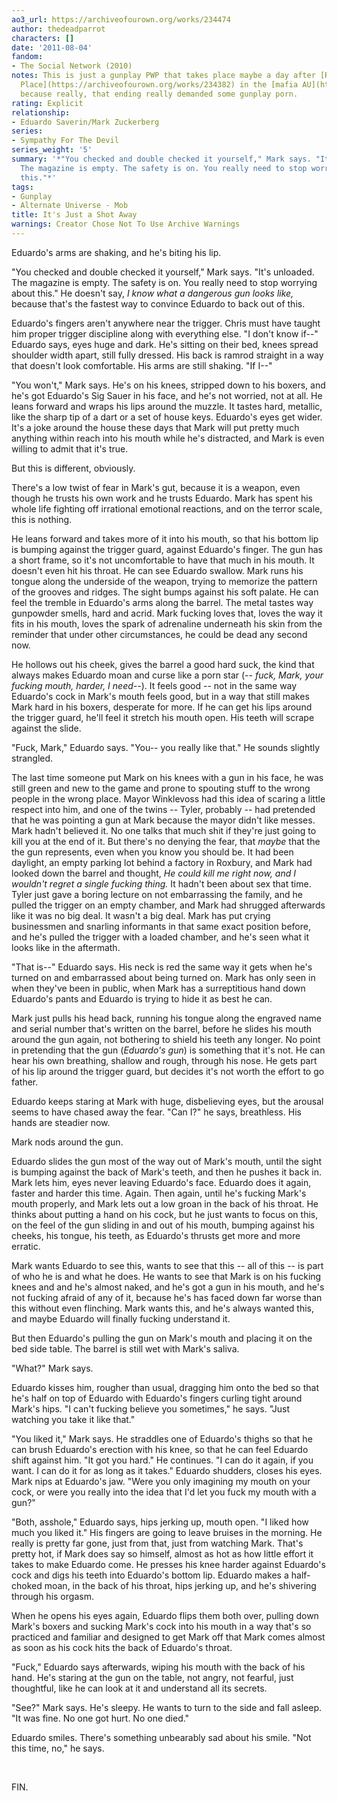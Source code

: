 ```yaml
---
ao3_url: https://archiveofourown.org/works/234474
author: thedeadparrot
characters: []
date: '2011-08-04'
fandom:
- The Social Network (2010)
notes: This is just a gunplay PWP that takes place maybe a day after [Rock and a Hard
  Place](https://archiveofourown.org/works/234382) in the [mafia AU](https://archiveofourown.org/series/9888),
  because really, that ending really demanded some gunplay porn.
rating: Explicit
relationship:
- Eduardo Saverin/Mark Zuckerberg
series:
- Sympathy For The Devil
series_weight: '5'
summary: '*"You checked and double checked it yourself," Mark says. "It''s unloaded.
  The magazine is empty. The safety is on. You really need to stop worrying about
  this."*'
tags:
- Gunplay
- Alternate Universe - Mob
title: It's Just a Shot Away
warnings: Creator Chose Not To Use Archive Warnings
---
```


Eduardo's arms are shaking, and he's biting his lip.

"You checked and double checked it yourself," Mark says. "It's unloaded. The magazine is empty. The safety is on. You really need to stop worrying about this." He doesn't say, *I know what a dangerous gun looks like,* because that's the fastest way to convince Eduardo to back out of this.

Eduardo's fingers aren't anywhere near the trigger. Chris must have taught him proper trigger discipline along with everything else. "I don't know if--" Eduardo says, eyes huge and dark. He's sitting on their bed, knees spread shoulder width apart, still fully dressed. His back is ramrod straight in a way that doesn't look comfortable. His arms are still shaking. "If I--"

"You won't," Mark says. He's on his knees, stripped down to his boxers, and he's got Eduardo's Sig Sauer in his face, and he's not worried, not at all. He leans forward and wraps his lips around the muzzle. It tastes hard, metallic, like the sharp tip of a dart or a set of house keys. Eduardo's eyes get wider. It's a joke around the house these days that Mark will put pretty much anything within reach into his mouth while he's distracted, and Mark is even willing to admit that it's true.

But this is different, obviously.

There's a low twist of fear in Mark's gut, because it is a weapon, even though he trusts his own work and he trusts Eduardo. Mark has spent his whole life fighting off irrational emotional reactions, and on the terror scale, this is nothing.

He leans forward and takes more of it into his mouth, so that his bottom lip is bumping against the trigger guard, against Eduardo's finger. The gun has a short frame, so it's not uncomfortable to have that much in his mouth. It doesn't even hit his throat. He can see Eduardo swallow. Mark runs his tongue along the underside of the weapon, trying to memorize the pattern of the grooves and ridges. The sight bumps against his soft palate. He can feel the tremble in Eduardo's arms along the barrel. The metal tastes way gunpowder smells, hard and acrid. Mark fucking loves that, loves the way it fits in his mouth, loves the spark of adrenaline underneath his skin from the reminder that under other circumstances, he could be dead any second now.

He hollows out his cheek, gives the barrel a good hard suck, the kind that always makes Eduardo moan and curse like a porn star (*-- fuck, Mark, your fucking mouth, harder, I need--*). It feels good -- not in the same way Eduardo's cock in Mark's mouth feels good, but in a way that still makes Mark hard in his boxers, desperate for more. If he can get his lips around the trigger guard, he'll feel it stretch his mouth open. His teeth will scrape against the slide.

"Fuck, Mark," Eduardo says. "You-- you really like that." He sounds slightly strangled.

The last time someone put Mark on his knees with a gun in his face, he was still green and new to the game and prone to spouting stuff to the wrong people in the wrong place. Mayor Winklevoss had this idea of scaring a little respect into him, and one of the twins -- Tyler, probably -- had pretended that he was pointing a gun at Mark because the mayor didn't like messes. Mark hadn't believed it. No one talks that much shit if they're just going to kill you at the end of it. But there's no denying the fear, that *maybe* that the the gun represents, even when you know you should be. It had been daylight, an empty parking lot behind a factory in Roxbury, and Mark had looked down the barrel and thought, *He could kill me right now, and I wouldn't regret a single fucking thing.* It hadn't been about sex that time. Tyler just gave a boring lecture on not embarrassing the family, and he pulled the trigger on an empty chamber, and Mark had shrugged afterwards like it was no big deal. It wasn't a big deal. Mark has put crying businessmen and snarling informants in that same exact position before, and he's pulled the trigger with a loaded chamber, and he's seen what it looks like in the aftermath.

"That is--" Eduardo says. His neck is red the same way it gets when he's turned on and embarrassed about being turned on. Mark has only seen in when they've been in public, when Mark has a surreptitious hand down Eduardo's pants and Eduardo is trying to hide it as best he can.

Mark just pulls his head back, running his tongue along the engraved name and serial number that's written on the barrel, before he slides his mouth around the gun again, not bothering to shield his teeth any longer. No point in pretending that the gun (*Eduardo's gun*) is something that it's not. He can hear his own breathing, shallow and rough, through his nose. He gets part of his lip around the trigger guard, but decides it's not worth the effort to go father.

Eduardo keeps staring at Mark with huge, disbelieving eyes, but the arousal seems to have chased away the fear. "Can I?" he says, breathless. His hands are steadier now.

Mark nods around the gun.

Eduardo slides the gun most of the way out of Mark's mouth, until the sight is bumping against the back of Mark's teeth, and then he pushes it back in. Mark lets him, eyes never leaving Eduardo's face. Eduardo does it again, faster and harder this time. Again. Then again, until he's fucking Mark's mouth properly, and Mark lets out a low groan in the back of his throat. He thinks about putting a hand on his cock, but he just wants to focus on this, on the feel of the gun sliding in and out of his mouth, bumping against his cheeks, his tongue, his teeth, as Eduardo's thrusts get more and more erratic.

Mark wants Eduardo to see this, wants to see that this -- all of this -- is part of who he is and what he does. He wants to see that Mark is on his fucking knees and and he's almost naked, and he's got a gun in his mouth, and he's not fucking afraid of any of it, because he's has faced down far worse than this without even flinching. Mark wants this, and he's always wanted this, and maybe Eduardo will finally fucking understand it.

But then Eduardo's pulling the gun on Mark's mouth and placing it on the bed side table. The barrel is still wet with Mark's saliva.

"What?" Mark says.

Eduardo kisses him, rougher than usual, dragging him onto the bed so that he's half on top of Eduardo with Eduardo's fingers curling tight around Mark's hips. "I can't fucking believe you sometimes," he says. "Just watching you take it like that."

"You liked it," Mark says. He straddles one of Eduardo's thighs so that he can brush Eduardo's erection with his knee, so that he can feel Eduardo shift against him. "It got you hard." He continues. "I can do it again, if you want. I can do it for as long as it takes." Eduardo shudders, closes his eyes. Mark nips at Eduardo's jaw. "Were you only imagining my mouth on your cock, or were you really into the idea that I'd let you fuck my mouth with a gun?"

"Both, asshole," Eduardo says, hips jerking up, mouth open. "I liked how much you liked it." His fingers are going to leave bruises in the morning. He really is pretty far gone, just from that, just from watching Mark. That's pretty hot, if Mark does say so himself, almost as hot as how little effort it takes to make Eduardo come. He presses his knee harder against Eduardo's cock and digs his teeth into Eduardo's bottom lip. Eduardo makes a half-choked moan, in the back of his throat, hips jerking up, and he's shivering through his orgasm.

When he opens his eyes again, Eduardo flips them both over, pulling down Mark's boxers and sucking Mark's cock into his mouth in a way that's so practiced and familiar and designed to get Mark off that Mark comes almost as soon as his cock hits the back of Eduardo's throat.

"Fuck," Eduardo says afterwards, wiping his mouth with the back of his hand. He's staring at the gun on the table, not angry, not fearful, just thoughtful, like he can look at it and understand all its secrets.

"See?" Mark says. He's sleepy. He wants to turn to the side and fall asleep. "It was fine. No one got hurt. No one died."

Eduardo smiles. There's something unbearably sad about his smile. "Not this time, no," he says.

 

FIN.